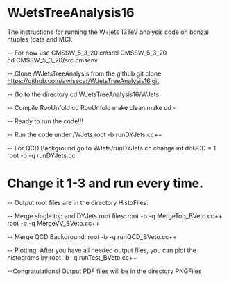 # WJetsTreeAnalysis16



The instructions for running the W+jets 13TeV analysis code on bonzai ntuples (data and MC).

-- For now use CMSSW_5_3_20
cmsrel CMSSW_5_3_20  
cd CMSSW_5_3_20/src
cmsenv 

-- Clone /WJetsTreeAnalysis from the github
git clone https://github.com/awisecar/WJetsTreeAnalysis16.git

-- Go to the directory 
cd WJetsTreeAnalysis16/WJets

-- Compile RooUnfold
cd RooUnfold
make clean
make
cd -

-- Ready to run the code!!! 

-- Run the code under /WJets
root -b runDYJets.cc++

-- For QCD Background go to WJets/runDYJets.cc change int doQCD = 1
root -b -q runDYJets.cc
# Change it 1-3 and run every time. 

-- Output root files are in the directory HistoFiles.

-- Merge single top and DYJets root files:
root -b -q MergeTop_BVeto.cc++
root -b -q MergeVV_BVeto.cc++

-- Merge QCD Background:
root -b -q runQCD_BVeto.cc++

-- Plotting: After you have all needed output files, you can plot the histograms by
root -b -q runTest_BVeto.cc++

--Congratulations! Output PDF files will be in the directory PNGFiles
